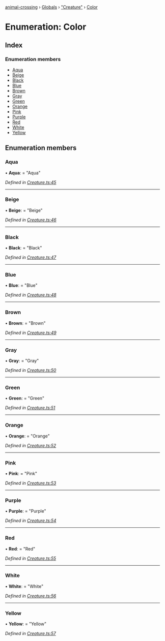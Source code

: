[animal-crossing](../README.md) › [Globals](../globals.md) › ["Creature"](../modules/_creature_.md) › [Color](_creature_.color.md)

# Enumeration: Color

## Index

### Enumeration members

* [Aqua](_creature_.color.md#aqua)
* [Beige](_creature_.color.md#beige)
* [Black](_creature_.color.md#black)
* [Blue](_creature_.color.md#blue)
* [Brown](_creature_.color.md#brown)
* [Gray](_creature_.color.md#gray)
* [Green](_creature_.color.md#green)
* [Orange](_creature_.color.md#orange)
* [Pink](_creature_.color.md#pink)
* [Purple](_creature_.color.md#purple)
* [Red](_creature_.color.md#red)
* [White](_creature_.color.md#white)
* [Yellow](_creature_.color.md#yellow)

## Enumeration members

###  Aqua

• **Aqua**: = "Aqua"

*Defined in [Creature.ts:45](https://github.com/Norviah/animal-crossing/blob/4ad5c16/module/types/Creature.ts#L45)*

___

###  Beige

• **Beige**: = "Beige"

*Defined in [Creature.ts:46](https://github.com/Norviah/animal-crossing/blob/4ad5c16/module/types/Creature.ts#L46)*

___

###  Black

• **Black**: = "Black"

*Defined in [Creature.ts:47](https://github.com/Norviah/animal-crossing/blob/4ad5c16/module/types/Creature.ts#L47)*

___

###  Blue

• **Blue**: = "Blue"

*Defined in [Creature.ts:48](https://github.com/Norviah/animal-crossing/blob/4ad5c16/module/types/Creature.ts#L48)*

___

###  Brown

• **Brown**: = "Brown"

*Defined in [Creature.ts:49](https://github.com/Norviah/animal-crossing/blob/4ad5c16/module/types/Creature.ts#L49)*

___

###  Gray

• **Gray**: = "Gray"

*Defined in [Creature.ts:50](https://github.com/Norviah/animal-crossing/blob/4ad5c16/module/types/Creature.ts#L50)*

___

###  Green

• **Green**: = "Green"

*Defined in [Creature.ts:51](https://github.com/Norviah/animal-crossing/blob/4ad5c16/module/types/Creature.ts#L51)*

___

###  Orange

• **Orange**: = "Orange"

*Defined in [Creature.ts:52](https://github.com/Norviah/animal-crossing/blob/4ad5c16/module/types/Creature.ts#L52)*

___

###  Pink

• **Pink**: = "Pink"

*Defined in [Creature.ts:53](https://github.com/Norviah/animal-crossing/blob/4ad5c16/module/types/Creature.ts#L53)*

___

###  Purple

• **Purple**: = "Purple"

*Defined in [Creature.ts:54](https://github.com/Norviah/animal-crossing/blob/4ad5c16/module/types/Creature.ts#L54)*

___

###  Red

• **Red**: = "Red"

*Defined in [Creature.ts:55](https://github.com/Norviah/animal-crossing/blob/4ad5c16/module/types/Creature.ts#L55)*

___

###  White

• **White**: = "White"

*Defined in [Creature.ts:56](https://github.com/Norviah/animal-crossing/blob/4ad5c16/module/types/Creature.ts#L56)*

___

###  Yellow

• **Yellow**: = "Yellow"

*Defined in [Creature.ts:57](https://github.com/Norviah/animal-crossing/blob/4ad5c16/module/types/Creature.ts#L57)*
